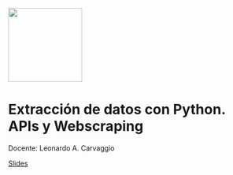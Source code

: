 <a href="url"><img src="https://pbs.twimg.com/profile_images/1752052973327298560/Gr8rXAYA_400x400.jpg" height="150" width="150" ></a>

# Extracción de datos con Python. APIs y Webscraping
Docente: Leonardo A. Carvaggio

[Slides](https://docs.google.com/presentation/d/1MdWTLzOUXtR0QIAuX_ShZUWoQ1rKH9YA1E_T6pXZMSs)
